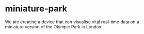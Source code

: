 # miniature-park
We are creating a device that can visualise vital real-time data on a miniature version of the Olympic Park in London. 
